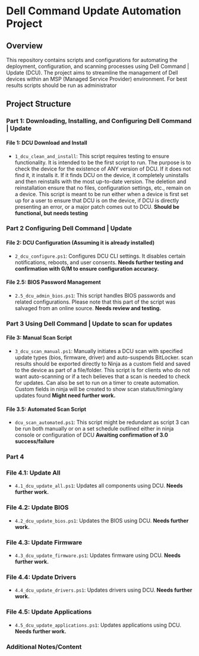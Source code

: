 # Dell Command Update Automation Project

## Overview

This repository contains scripts and configurations for automating the deployment, configuration, and scanning processes using Dell Command | Update (DCU). The project aims to streamline the management of Dell devices within an MSP (Managed Service Provider) environment. For best results scripts should be run as administrator

## Project Structure

### Part 1: Downloading, Installing, and Configuring Dell Command | Update

#### File 1: DCU Download and Install

- `1_dcu_clean_and_install`: This script requires testing to ensure functionality. It is intended to be the first script to run. The purpose is to check the device for the existence of ANY version of DCU. If it does not find it, it installs it. If it finds DCU on the device, it completely uninstalls and then reinstalls with the most up-to-date version. The deletion and reinstallation ensure that no files, configuration settings, etc., remain on a device. This script is meant to be run either when a device is first set up for a user to ensure that DCU is on the device, if DCU is directly presenting an error, or a major patch comes out to DCU. **Should be functional, but needs testing**

### Part 2 Configuring Dell Command | Update

#### File 2: DCU Configuration (Assuming it is already installed)

- `2_dcu_configure.ps1`: Configures DCU CLI settings. It disables certain notifications, reboots, and user consents. **Needs further testing and confirmation with G/M to ensure configuration accuracy.**

#### File 2.5: BIOS Password Management

- `2.5_dcu_admin_bios.ps1`: This script handles BIOS passwords and related configurations. Please note that this part of the script was salvaged from an online source. **Needs review and testing.**

### Part 3 Using Dell Command | Update to scan for updates

#### File 3: Manual Scan Script

- `3_dcu_scan_manual.ps1`: Manually initiates a DCU scan with specified update types (bios, firmware, driver) and auto-suspends BitLocker. scan results should be exported directly to Ninja as a custom field and saved to the device as part of a file/folder. This script is for clients who do not want auto-scanning or if a tech believes that a scan is needed to check for updates. Can also be set to run on a timer to create automation. Custom fields in ninja will be created to show scan status/timing/any updates found **Might need further work.**

#### File 3.5: Automated Scan Script

- `dcu_scan_automated.ps1`: This script might be redundant as script 3 can be run both manually or on a set schedule outlined either in ninja console or configuration of DCU **Awaiting confirmation of 3.0 success/failure**

### Part 4

### File 4.1: Update All

- `4.1_dcu_update_all.ps1`: Updates all components using DCU. **Needs further work.**

### File 4.2: Update BIOS

- `4.2_dcu_update_bios.ps1`: Updates the BIOS using DCU. **Needs further work.**

### File 4.3: Update Firmware

- `4.3_dcu_update_firmware.ps1`: Updates firmware using DCU. **Needs further work.**

### File 4.4: Update Drivers

- `4.4_dcu_update_drivers.ps1`: Updates drivers using DCU. **Needs further work.**

### File 4.5: Update Applications

- `4.5_dcu_update_applications.ps1`: Updates applications using DCU. **Needs further work.**

### Additional Notes/Content



